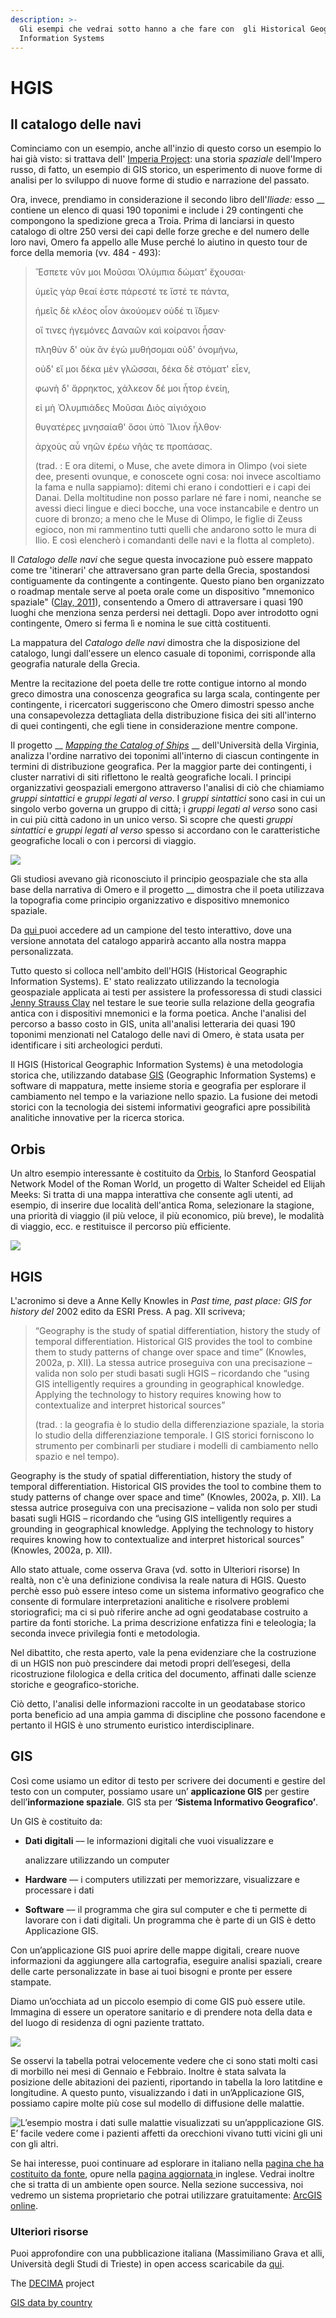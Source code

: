 ```yaml
---
description: >-
  Gli esempi che vedrai sotto hanno a che fare con  gli Historical Geographic
  Information Systems
---
```


# HGIS

## Il catalogo delle navi

Cominciamo con un  esempio, anche all'inzio di questo corso un esempio lo hai già visto: si trattava dell' [Imperia Project](https://imperiia.omeka.fas.harvard.edu): una storia _spaziale_ dell'Impero russo, di fatto, un esempio di GIS storico, un esperimento di nuove forme di analisi  per lo sviluppo di nuove forme di studio e narrazione del passato.

Ora, invece, prendiamo in considerazione il secondo libro dell'_Iliade:_ esso __ contiene  un elenco di quasi 190 toponimi e include i 29 contingenti che compongono la spedizione greca a Troia. Prima di lanciarsi in questo catalogo di oltre 250 versi dei capi delle forze greche e del numero delle loro navi, Omero fa appello alle Muse perché lo aiutino in questo tour de force della memoria (vv. 484 - 493):&#x20;

> Ἔσπετε νῦν μοι Μοῦσαι Ὀλύμπια δώματ' ἔχουσαι·
>
> ὑμεῖς γὰρ θεαί ἐστε πάρεστέ τε ἴστέ τε πάντα,
>
> ἡμεῖς δὲ κλέος οἶον ἀκούομεν οὐδέ τι ἴδμεν·
>
> οἵ τινες ἡγεμόνες Δαναῶν καὶ κοίρανοι ἦσαν·
>
> πληθὺν δ' οὐκ ἂν ἐγὼ μυθήσομαι οὐδ' ὀνομήνω,
>
> οὐδ' εἴ μοι δέκα μὲν γλῶσσαι, δέκα δὲ στόματ' εἶεν,
>
> φωνὴ δ' ἄρρηκτος, χάλκεον δέ μοι ἦτορ ἐνείη,
>
> εἰ μὴ Ὀλυμπιάδες Μοῦσαι Διὸς αἰγιόχοιο
>
> θυγατέρες μνησαίαθ' ὅσοι ὑπὸ Ἴλιον ἦλθον·
>
> ἀρχοὺς αὖ νηῶν ἐρέω νῆάς τε προπάσας.
>
> (trad. : E ora ditemi, o Muse, che avete dimora in Olimpo (voi siete dee, presenti ovunque, e conoscete ogni cosa: noi invece ascoltiamo la fama e nulla sappiamo): ditemi chi erano i condottieri e i capi dei Danai. Della moltitudine non posso parlare né fare i nomi, neanche se avessi dieci lingue e dieci bocche, una voce instancabile e dentro un cuore di bronzo; a meno che le Muse di Olimpo, le figlie di Zeuss egioco, non mi rammentino tutti quelli che andarono sotto le mura di Ilio. E così elencherò i comandanti delle navi e la flotta al completo).

Il _Catalogo delle navi_ che segue questa invocazione può essere mappato come tre 'itinerari' che attraversano gran parte della Grecia, spostandosi contiguamente da contingente a contingente. Questo piano ben organizzato o roadmap mentale serve al poeta orale come un dispositivo "mnemonico spaziale" ([Clay, 2011](https://bmcr.brynmawr.edu/2011/2011.08.23/)), consentendo a Omero di attraversare i quasi 190 luoghi che menziona senza perdersi nei dettagli. Dopo aver introdotto ogni contingente, Omero si ferma lì e nomina le sue città costituenti.&#x20;

La mappatura del _Catalogo delle navi_ dimostra che la disposizione del catalogo, lungi dall'essere un elenco casuale di toponimi, corrisponde alla geografia naturale della Grecia.&#x20;

Mentre la recitazione del poeta delle tre rotte contigue intorno al mondo greco dimostra una conoscenza geografica su larga scala, contingente per contingente, i ricercatori suggeriscono che Omero dimostri spesso anche una consapevolezza dettagliata della distribuzione fisica dei siti all'interno di quei contingenti, che egli tiene in considerazione mentre compone.

Il progetto __ [_Mapping the Catalog of Ships_](https://ships.lib.virginia.edu/neatline/show/iliad-book-2) __ dell'Università della Virginia, analizza l'ordine narrativo dei toponimi all'interno di ciascun contingente in termini di distribuzione geografica. Per la maggior parte dei contingenti, i cluster narrativi di siti riflettono le realtà geografiche locali. I principi organizzativi geospaziali emergono attraverso l'analisi di ciò che chiamiamo _gruppi sintattici_ e _gruppi legati al verso_. I _gruppi sintattici_ sono casi in cui un singolo verbo governa un gruppo di città; i _gruppi legati al verso_ sono casi in cui più città cadono in un unico verso. Si scopre che questi _gruppi sintattici_ e _gruppi legati al verso_ spesso si accordano con le caratteristiche geografiche locali o con i percorsi di viaggio.

![](../.gitbook/assets/screenshot-ships.lib.virginia.edu-2022.04.19-10\_45\_22.png)

Gli studiosi avevano già riconosciuto il principio geospaziale che sta alla base della narrativa di Omero e il progetto __ dimostra che il poeta utilizzava la topografia come principio organizzativo e dispositivo mnemonico spaziale.

Da [qui ](https://ships.lib.virginia.edu/neatline/show/iliad-book-2)puoi accedere ad un campione del testo interattivo, dove una versione annotata del catalogo apparirà accanto alla nostra mappa personalizzata.

Tutto questo si colloca nell'ambito dell'HGIS (Historical Geographic Information Systems). E' stato realizzato utilizzando la tecnologia geospaziale applicata ai testi per assistere la professoressa di studi classici [Jenny Strauss Clay](https://classics.as.virginia.edu/people/profile/jsc2t) nel testare le sue teorie sulla relazione della geografia antica con i dispositivi mnemonici e la forma poetica. Anche l'analisi del percorso a basso costo in GIS, unita all'analisi letteraria dei quasi 190 toponimi menzionati nel Catalogo delle navi di Omero, è stata usata per identificare i siti archeologici perduti.

Il HGIS (Historical Geographic Information Systems) è una metodologia storica che, utilizzando database [GIS](https://docs.qgis.org/2.18/it/docs/gentle\_gis\_introduction/introducing\_gis.html) (Geographic Information Systems) e software di mappatura, mette insieme storia e geografia per esplorare il cambiamento nel tempo e la variazione nello spazio. La fusione dei metodi storici con la tecnologia dei sistemi informativi geografici apre possibilità analitiche innovative per la ricerca storica.﻿ &#x20;

## Orbis

Un altro esempio interessante è costituito da [Orbis](https://orbis.stanford.edu), lo Stanford Geospatial Network Model of the Roman World, un progetto di Walter Scheidel ed Elijah Meeks: Si tratta di una mappa interattiva che consente agli utenti, ad esempio, di inserire due località dell'antica Roma, selezionare la stagione, una priorità di viaggio (il più veloce, il più economico, più breve), le modalità di viaggio, ecc. e restituisce il percorso più efficiente.

![](../.gitbook/assets/screenshot-orbis.stanford.edu-2022.04.19-21\_22\_57.png)

## HGIS

L'acronimo si deve  a Anne Kelly Knowles in _Past time, past place: GIS for history del_ 2002 edito da ESRI Press. A pag. XII scriveva;

> “Geography is the study of spatial differentiation, history the study of temporal differentiation. Historical GIS provides the tool to combine them to study patterns of change over space and time” (Knowles, 2002a, p. XII). La stessa autrice proseguiva con una precisazione – valida non solo per studi basati sugli HGIS – ricordando che “using GIS intelligently requires a grounding in geographical knowledge. Applying the technology to history requires knowing how to contextualize and interpret historical sources”
>
> (trad. : la geografia è lo studio della differenziazione spaziale, la storia lo studio della differenziazione temporale. I GIS storici forniscono lo strumento per combinarli per studiare i modelli di cambiamento nello spazio e nel tempo).
>
>

Geography is the study of spatial differentiation, history the study of temporal differentiation. Historical GIS provides the tool to combine them to study patterns of change over space and time” (Knowles, 2002a, p. XII). La stessa autrice proseguiva con una precisazione – valida non solo per studi basati sugli HGIS – ricordando che “using GIS intelligently requires a grounding in geographical knowledge. Applying the technology to history requires knowing how to contextualize and interpret historical sources” (Knowles, 2002a, p. XII).

Allo stato attuale, come osserva Grava (vd. sotto in Ulteriori risorse) In realtà, non c'è una definizione condivisa la reale natura di HGIS.  Questo perchè esso  può essere inteso come un sistema informativo geografico che consente di formulare interpretazioni analitiche e risolvere problemi storiografici; ma ci si può riferire anche ad ogni geodatabase costruito a partire da fonti storiche. La prima descrizione enfatizza fini e teleologia; la seconda invece privilegia fonti e metodologia.&#x20;

Nel dibattito, che resta aperto, vale la pena evidenziare che la costruzione di un HGIS non può prescindere dai metodi propri dell’esegesi, della ricostruzione filologica e della critica del documento, affinati dalle scienze storiche e geografico-storiche.

Ciò detto, l'analisi delle informazioni raccolte in un geodatabase storico porta beneficio ad una ampia gamma di discipline che possono facendone  e pertanto il HGIS è uno strumento euristico interdisciplinare.

## GIS

Così come usiamo un editor di testo per scrivere dei documenti e gestire del testo con un computer, possiamo usare un’ **applicazione GIS** per gestire dell’**informazione spaziale**. GIS sta per **‘Sistema Informativo Geografico’**.

Un GIS è costituito da:

*   **Dati digitali** –– le informazioni digitali che vuoi visualizzare e

    analizzare utilizzando un computer
* **Hardware** –– i computers utilizzati per memorizzare, visualizzare e processare i dati
* **Software** –– il programma che gira sul computer e che ti permette di lavorare con i dati digitali. Un programma che è parte di un GIS è detto Applicazione GIS.

Con un’applicazione GIS puoi aprire delle mappe digitali, creare nuove informazioni da aggiungere alla cartografia, eseguire analisi spaziali, creare delle carte personalizzate in base ai tuoi bisogni e pronte per essere stampate.

Diamo un’occhiata ad un piccolo esempio di come GIS può essere utile. Immagina di essere un operatore sanitario e di prendere nota della data e del luogo di residenza di ogni paziente trattato.

![](../.gitbook/assets/screenshot-docs.qgis.org-2022.04.19-12\_34\_41.png)

Se osservi la tabella potrai velocemente vedere che ci sono stati molti casi di morbillo nei mesi di Gennaio e Febbraio. Inoltre è stata salvata la posizione delle abitazioni dei pazienti, riportando in tabella la loro latitdine e longitudine. A questo punto, visualizzando i dati in un’Applicazione GIS, possiamo capire molte più cose sul modello di diffusione delle malattie.

![L’esempio mostra i dati sulle malattie visualizzati su un’appplicazione GIS. E’ facile vedere come i pazienti affetti da orecchioni vivano tutti vicini gli uni con gli altri.](../.gitbook/assets/patterns\_of\_illness.png)

Se hai interesse, puoi continuare ad esplorare in italiano nella [pagina che ha costituito da fonte](https://docs.qgis.org/2.18/it/docs/gentle\_gis\_introduction/index.html), opure nella [pagina aggiornata ](https://docs.qgis.org/3.22/en/docs/)in inglese. Vedrai inoltre che si tratta di un ambiente open source. Nella sezione successiva, noi vedremo un sistema proprietario che potrai utilizzare gratuitamente: [ArcGIS online](page-2.md).

### Ulteriori risorse

Puoi approfondire con una pubblicazione italiana (Massimiliano Grava et alli, Università degli Studi di Trieste) in open access scaricabile da [qui](https://www.openstarts.units.it/handle/10077/30847).

The [DECIMA](https://decima-map.net) project

[GIS data by country](https://libguides.mit.edu/c.php?g=176295\&p=1161384#s-lg-box-wrapper-4119218)
